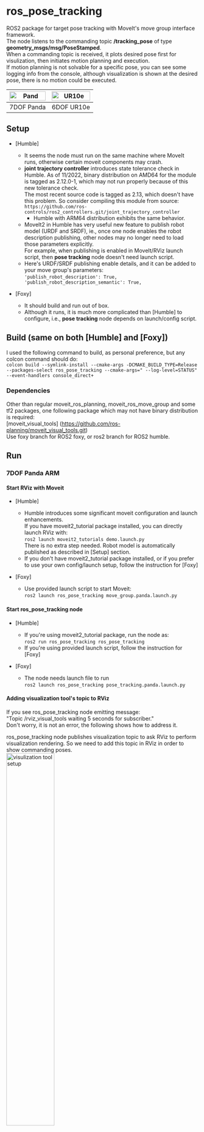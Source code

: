 # ros_pose_tracking
ROS2 package for target pose tracking with MoveIt's move group interface framework.  
The node listens to the commanding topic **/tracking_pose** of type **geometry_msgs/msg/PoseStamped**.  
When a commanding topic is received, it plots desired pose first for visulization, then initiates motion planning and execution.  
If motion planning is not solvable for a specific pose, you can see some logging info from the console, although visualization is shown at the desired pose, there is no motion could be executed.

| <img width="100%" src="docs/ros_pose_tracking.panda.gif" alt="Pand"/> | <img width="100%" src="docs/ros_pose_tracking.ur10e.gif" alt="UR10e"/> |
| :------------------------------------------------------------------------------------------------------------------------------------------: | :------------------------------------------------------------------------------------------------------------------------------------------: |
|  7DOF Panda  |  6DOF UR10e  |


## Setup
- [Humble]  
  - It seems the node must run on the same machine where MoveIt runs, otherwise certain moveit components may crash.  
  - **joint trajectory controller** introduces state tolerance check in Humble. As of 11/2022, binary distribution on AMD64 for the module is tagged as 2.12.0-1, which may not run properly because of this new tolerance check.  
The most recent source code is tagged as 2.13, which doesn't have this problem. So consider compiling this module from source:  
`https://github.com/ros-controls/ros2_controllers.git/joint_trajectory_controller`  
    - Humble with ARM64 distribution exhibits the same behavior.  
  - MoveIt2 in Humble has very useful new feature to publish robot model (URDF and SRDF), ie., once one node enables the robot description publishing, other nodes may no longer need to load those parameters explicitly.  
  For example, when publishing is enabled in MoveIt/RViz launch script, then **pose tracking** node doesn't need launch script.  
  - Here's URDF/SRDF publishing enable details, and it can be added to your move group's parameters:  
`
 'publish_robot_description': True,
 'publish_robot_description_semantic': True,  
`  

- [Foxy]  
  - It should build and run out of box.  
  - Although it runs, it is much more complicated than [Humble] to configure, i.e., **pose tracking** node depends on launch/config script.

## Build (same on both [Humble] and [Foxy])
I used the following command to build, as personal preference, but any colcon command should do:  
`colcon build --symlink-install --cmake-args -DCMAKE_BUILD_TYPE=Release --packages-select ros_pose_tracking --cmake-args=" --log-level=STATUS" --event-handlers console_direct+`

### Dependencies
Other than regular moveit_ros_planning, moveit_ros_move_group and some tf2 packages, one following package which may not have binary distribution is required:  
[moveit_visual_tools] (https://github.com/ros-planning/moveit_visual_tools.git)  
Use foxy branch for ROS2 foxy, or ros2 branch for ROS2 humble.

## Run
### 7DOF Panda ARM
#### Start RViz with Moveit
- [Humble]  
  - Humble introduces some significant moveit configuration and launch enhancements.  
If you have moveit2_tutorial package installed, you can directly launch RViz with:  
`ros2 launch moveit2_tutorials demo.launch.py`  
There is no extra step needed. Robot model is automatically published as described in [Setup] section.
  - If you don't have moveit2_tutorial package installed, or if you prefer to use your own config/launch setup, follow the instruction for [Foxy]

- [Foxy]  
  - Use provided launch script to start Moveit:    
`ros2 launch ros_pose_tracking move_group.panda.launch.py`

#### Start ros_pose_tracking node
- [Humble]  
  - If you're using moveit2_tutorial package, run the node as:  
`ros2 run ros_pose_tracking ros_pose_tracking`  
  - If you're using provided launch script, follow the instruction for [Foxy]

- [Foxy]  
  - The node needs launch file to run  
`ros2 launch ros_pose_tracking pose_tracking.panda.launch.py`

#### Adding visualization tool's topic to RViz
If you see ros_pose_tracking node emitting message:  
"Topic /rviz_visual_tools waiting 5 seconds for subscriber."  
Don't worry, it is not an error, the following shows how to address it.

ros_pose_tracking node publishes visualization topic to ask RViz to perform visualization rendering. So we need to add this topic in RViz in order to show commanding poses.  
<img width="50%" src="docs/rviz_visual_tools.topic.png" alt="visulization tool setup"/>

#### Commanding robot ARM to track target poses
Experiments show [Humble] can do any (if not all) motion planning when it operates in ARM's workspace, and meets joint limits requirement.  
But unfortunately it is not the case for [Foxy]. There are couple of instances that motion from pose A to pose B can be performed, but not from pose B back to pose A.  

##### CLI
Here's some of the examples to command pose tracking from shell console:  
`ros2 topic pub /tracking_pose geometry_msgs/msg/PoseStamped '{header: {stamp: {sec: 0, nanosec: 0}, frame_id: "map"}, pose: {position: {x: 0.28, y: -0.2, z: 0.5}, orientation: {x: 0.924135, y: -0.382065, z: -0.00018, w: -0.00048516}}}' -1`

`ros2 topic pub /tracking_pose geometry_msgs/msg/PoseStamped '{header: {stamp: {sec: 0, nanosec: 0}, frame_id: "map"}, pose: {position: {x: 0.28, y: -0.2, z: 0.5}, orientation: {x: 0.0, y: 0.0, z: 0.0, w: 1}}}' -1`

##### Tesing node
You can also run testing code as the following:
- If you're at ros_pose_tracking package's root folder  
`ros2 run ros_pose_tracking ros_pose_tracking_test --ros-args --params-file ros_pose_tracking/config/pose_tracking_test.yaml`
- Or from any where  
`ros2 run ros_pose_tracking ros_pose_tracking_test --ros-args --params-file ``ros2 pkg prefix ros_pose_tracking``/share/ros_pose_tracking/config/pose_tracking_test.yaml`
- Change or add pose data to the following data file to fit your case:  
`ros_pose_tracking/config/pose_tracking_test.yaml`

### Other Robots
- [UR10e]  
All UR10e joints' operating ranges are -360 degree to +360 degree. This provides very fine control for the joint trajectory controller, but it presents a challenge to MoveIt for motion planning, large amount of calculation for extended workspace may prevent finding all potential IK solutions, or a not optimal solution may be selected.

- Make sure adding `ur10e` (either physcal or simulator robot) IP address to your /etc/hosts.

#### Start UR10e or URSim for UR10e
Power the robot or simulator, add External Control URCap to Polyscope's program tab.

#### Start UR client and controllers
- [Humble]  
`ros2 launch ur_robot_driver ur_control.launch.py ur_type:=ur10e robot_ip:=ur10e launch_rviz:=false initial_joint_controller:=joint_trajectory_controller`   

- [Foxy]  
`ros2 launch ur_bringup ur_control.launch.py ur_type:=ur10e robot_ip:=ur10e launch_rviz:=false initial_joint_controller:=joint_trajectory_controller`   

#### Run External Control URCap
Configure the URCap via Polyscope's installation tab, make sure host, where ROS controllers and MoveIt run, IP address is specified correctly.  
Run external control URCap via run button at the botton from Polyscope.

#### Start RViz with Moveit for Physical ARM or URSim
- [Humble]  
Use your preferred moveit config/launch script, but make sure robot model is published as described in [Setup/Humble] section.  
`ros2 launch ros_pose_tracking humble.ur_moveit.launch.py robot_ip:=ur10e launch_rviz:=true`

- [Foxy]  
`ros2 launch ros_pose_tracking foxy.ur_moveit.launch.py robot_ip:=ur10e launch_rviz:=true`

#### Start ros_pose_tracking node
- [Humble]  
  - Same as Panda ARM, except specifying UR10e move group name:  
`ros2 run ros_pose_tracking ros_pose_tracking -g ur_manipulator`

- [Foxy]  
  - Node needs a launch file to run  
`ros2 launch ros_pose_tracking pose_tracking.ur10e.launch.py`

- [General]  
  - Always to check if joint trajectory controller is active:  
`ros2 control list_controllers`  
  - If the controller is not active, activate it via the following before doing anything else:  
`ros2 control set_controller_state joint_trajectory_controller active`

#### Adding visualization tool's topic to RViz
- Same as Panda ARM

#### Commanding robot ARM to track target poses
#### CLI
- Same as Panda ARM.
##### Tesing node
- Same as Panda ARM
- Note: If you're using following as the testing poses:  
`pose_tracking_test.yaml`  
w/o modification, you may see one of poses is not reachable, and IMO this is more a testing pose tuning issue than MoveIt motion planning solution issue.
